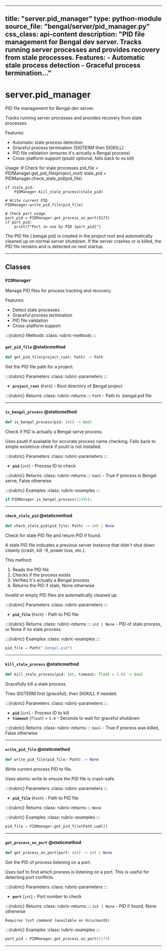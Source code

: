 
---
title: "server.pid_manager"
type: python-module
source_file: "bengal/server/pid_manager.py"
css_class: api-content
description: "PID file management for Bengal dev server.  Tracks running server processes and provides recovery from stale processes.  Features: - Automatic stale process detection - Graceful process termination..."
---

# server.pid_manager

PID file management for Bengal dev server.

Tracks running server processes and provides recovery from stale processes.

Features:
- Automatic stale process detection
- Graceful process termination (SIGTERM then SIGKILL)
- PID file validation (ensures it's actually a Bengal process)
- Cross-platform support (psutil optional, falls back to os.kill)

Usage:
    # Check for stale processes
    pid_file = PIDManager.get_pid_file(project_root)
    stale_pid = PIDManager.check_stale_pid(pid_file)

    if stale_pid:
        PIDManager.kill_stale_process(stale_pid)

    # Write current PID
    PIDManager.write_pid_file(pid_file)

    # Check port usage
    port_pid = PIDManager.get_process_on_port(5173)
    if port_pid:
        print(f"Port in use by PID {port_pid}")

The PID file (.bengal.pid) is created in the project root and automatically
cleaned up on normal server shutdown. If the server crashes or is killed,
the PID file remains and is detected on next startup.

---

## Classes

### `PIDManager`


Manage PID files for process tracking and recovery.

Features:
- Detect stale processes
- Graceful process termination
- PID file validation
- Cross-platform support




:::{rubric} Methods
:class: rubric-methods
:::
#### `get_pid_file` @staticmethod
```python
def get_pid_file(project_root: Path) -> Path
```

Get the PID file path for a project.



:::{rubric} Parameters
:class: rubric-parameters
:::
- **`project_root`** (`Path`) - Root directory of Bengal project

:::{rubric} Returns
:class: rubric-returns
:::
`Path` - Path to .bengal.pid file




---
#### `is_bengal_process` @staticmethod
```python
def is_bengal_process(pid: int) -> bool
```

Check if PID is actually a Bengal serve process.

Uses psutil if available for accurate process name checking.
Falls back to simple existence check if psutil is not installed.



:::{rubric} Parameters
:class: rubric-parameters
:::
- **`pid`** (`int`) - Process ID to check

:::{rubric} Returns
:class: rubric-returns
:::
`bool` - True if process is Bengal serve, False otherwise




:::{rubric} Examples
:class: rubric-examples
:::
```python
if PIDManager.is_bengal_process(12345):
```


---
#### `check_stale_pid` @staticmethod
```python
def check_stale_pid(pid_file: Path) -> int | None
```

Check for stale PID file and return PID if found.

A stale PID file indicates a previous server instance that didn't
shut down cleanly (crash, kill -9, power loss, etc.).

This method:
1. Reads the PID file
2. Checks if the process exists
3. Verifies it's actually a Bengal process
4. Returns the PID if stale, None otherwise

Invalid or empty PID files are automatically cleaned up.



:::{rubric} Parameters
:class: rubric-parameters
:::
- **`pid_file`** (`Path`) - Path to PID file

:::{rubric} Returns
:class: rubric-returns
:::
`int | None` - PID of stale process, or None if no stale process




:::{rubric} Examples
:class: rubric-examples
:::
```python
pid_file = Path(".bengal.pid")
```


---
#### `kill_stale_process` @staticmethod
```python
def kill_stale_process(pid: int, timeout: float = 5.0) -> bool
```

Gracefully kill a stale process.

Tries SIGTERM first (graceful), then SIGKILL if needed.



:::{rubric} Parameters
:class: rubric-parameters
:::
- **`pid`** (`int`) - Process ID to kill
- **`timeout`** (`float`) = `5.0` - Seconds to wait for graceful shutdown

:::{rubric} Returns
:class: rubric-returns
:::
`bool` - True if process was killed, False otherwise




---
#### `write_pid_file` @staticmethod
```python
def write_pid_file(pid_file: Path) -> None
```

Write current process PID to file.

Uses atomic write to ensure the PID file is crash-safe.



:::{rubric} Parameters
:class: rubric-parameters
:::
- **`pid_file`** (`Path`) - Path to PID file

:::{rubric} Returns
:class: rubric-returns
:::
`None`




:::{rubric} Examples
:class: rubric-examples
:::
```python
pid_file = PIDManager.get_pid_file(Path.cwd())
```


---
#### `get_process_on_port` @staticmethod
```python
def get_process_on_port(port: int) -> int | None
```

Get the PID of process listening on a port.

Uses lsof to find which process is listening on a port.
This is useful for detecting port conflicts.



:::{rubric} Parameters
:class: rubric-parameters
:::
- **`port`** (`int`) - Port number to check

:::{rubric} Returns
:class: rubric-returns
:::
`int | None` - PID if found, None otherwise


```{note}
Requires lsof command (available on Unix/macOS)
```




:::{rubric} Examples
:class: rubric-examples
:::
```python
port_pid = PIDManager.get_process_on_port(5173)
```


---
